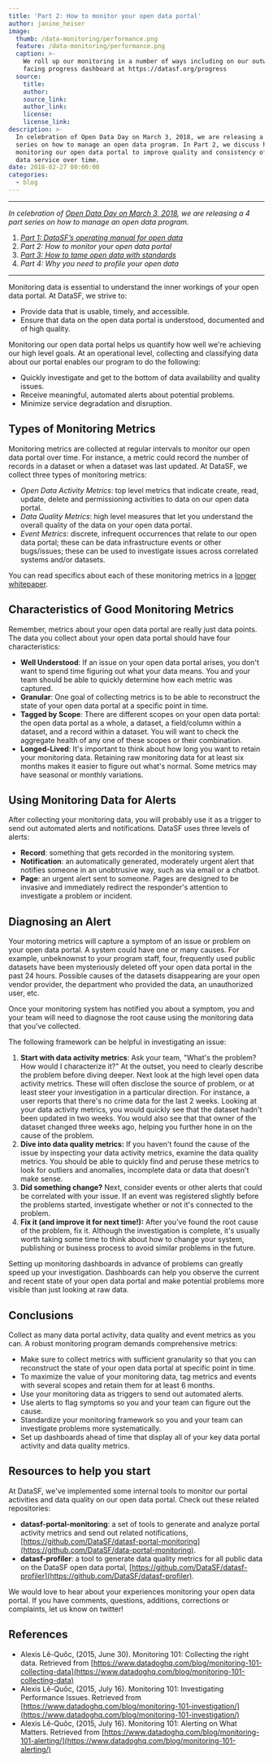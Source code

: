```yaml
---
title: 'Part 2: How to monitor your open data portal'
author: janine_heiser
image:
  thumb: /data-monitoring/performance.png
  feature: /data-monitoring/performance.png
  caption: >-
    We roll up our monitoring in a number of ways including on our outward
    facing progress dashboard at https://datasf.org/progress
  source:
    title:
    author:
    source_link:
    author_link:
    license:
    license_link:
description: >-
  In celebration of Open Data Day on March 3, 2018, we are releasing a 4 part
  series on how to manage an open data program. In Part 2, we discuss how we're
  monitoring our open data portal to improve quality and consistency of our open
  data service over time.
date: 2018-02-27 00:00:00
categories:
  - blog
---
```


---

*In celebration of [Open Data Day on March 3, 2018](http://opendataday.org/), we are releasing a 4 part series on how to manage an open data program.*

1. *[Part 1: DataSF’s operating manual for open data](/blog/part-1-datasfs-operating-manual-for-open-data/)*
2. *Part 2: How to monitor your open data portal*
3. [*Part 3: How to tame open data with standards*](/blog/part-3-how-to-tame-open-data-with-standards/)
4. *Part 4: Why you need to profile your open data*

---

Monitoring data is essential to understand the inner workings of your open data portal. At DataSF, we strive to:

* Provide data that is usable, timely, and accessible.
* Ensure that data on the open data portal is understood, documented and of high quality.

Monitoring our open data portal helps us quantify how well we're achieving our high level goals. At an operational level, collecting and classifying data about our portal enables our program to do the following:

* Quickly investigate and get to the bottom of data availability and quality issues.
* Receive meaningful, automated alerts about potential problems.
* Minimize service degradation and disruption.

## Types of Monitoring Metrics

Monitoring metrics are collected at regular intervals to monitor our open data portal over time. For instance, a metric could record the number of records in a dataset or when a dataset was last updated. At DataSF, we collect three types of monitoring metrics:

* *Open Data Activity Metrics*: top level metrics that indicate create, read, update, delete and permissioning activities to data on our open data portal.
* *Data Quality Metrics*: high level measures that let you understand the overall quality of the data on your open data portal.
* *Event Metrics*: discrete, infrequent occurrences that relate to our open data portal; these can be data infrastructure events or other bugs/issues; these can be used to investigate issues across correlated systems and/or datasets.

You can read specifics about each of these monitoring metrics in a [longer whitepaper](https://docs.google.com/document/d/1BKHuxtOr0uZMlejgqnUZt-BoVaZ52VBDxXpdFXzLpTU/edit?usp=sharing).

## Characteristics of Good Monitoring Metrics

Remember, metrics about your open data portal are really just data points. The data you collect about your open data portal should have four characteristics:

* **Well Understood**: If an issue on your open data portal arises, you don't want to spend time figuring out what your data means. You and your team should be able to quickly determine how each metric was captured.
* **Granular**: One goal of collecting metrics is to be able to reconstruct the state of your open data portal at a specific point in time.
* **Tagged by Scope**: There are different scopes on your open data portal: the open data portal as a whole, a dataset, a field/column within a dataset, and a record within a dataset. You will want to check the aggregate health of any one of these scopes or their combination.
* **Longed-Lived**: It's important to think about how long you want to retain your monitoring data. Retaining raw monitoring data for at least six months makes it easier to figure out what's normal. Some metrics may have seasonal or monthly variations.

## Using Monitoring Data for Alerts

After collecting your monitoring data, you will probably use it as a trigger to send out automated alerts and notifications. DataSF uses three levels of alerts:

* **Record**: something that gets recorded in the monitoring system.
* **Notification**: an automatically generated, moderately urgent alert that notifies someone in an unobtrusive way, such as via email or a chatbot.
* **Page**: an urgent alert sent to someone. Pages are designed to be invasive and immediately redirect the responder's attention to investigate a problem or incident.

## Diagnosing an Alert

Your motoring metrics will capture a symptom of an issue or problem on your open data portal. A system could have one or many causes. For example, unbeknownst to your program staff, four, frequently used public datasets have been mysteriously deleted off your open data portal in the past 24 hours. Possible causes of the datasets disappearing are your open vendor provider, the department who provided the data, an unauthorized user, etc.

Once your monitoring system has notified you about a symptom, you and your team will need to diagnose the root cause using the monitoring data that you've collected.

The following framework can be helpful in investigating an issue:

1. **Start with data activity metrics**: Ask your team, "What's the problem? How would I characterize it?" At the outset, you need to clearly describe the problem before diving deeper. Next look at the high level open data activity metrics. These will often disclose the source of problem, or at least steer your investigation in a particular direction. For instance, a user reports that there's no crime data for the last 2 weeks. Looking at your data activity metrics, you would quickly see that the dataset hadn't been updated in two weeks. You would also see that that owner of the dataset changed three weeks ago, helping you further hone in on the cause of the problem.
2. **Dive into data quality metrics:** If you haven't found the cause of the issue by inspecting your data activity metrics, examine the data quality metrics. You should be able to quickly find and peruse these metrics to look for outliers and anomalies, incomplete data or data that doesn't make sense.
3. **Did something change?** Next, consider events or other alerts that could be correlated with your issue. If an event was registered slightly before the problems started, investigate whether or not it's connected to the problem.
4. **Fix it (and improve it for next time!):** After you've found the root cause of the problem, fix it. Although the investigation is complete, it's usually worth taking some time to think about how to change your system, publishing or business process to avoid similar problems in the future.

Setting up monitoring dashboards in advance of problems can greatly speed up your investigation. Dashboards can help you observe the current and recent state of your open data portal and make potential problems more visible than just looking at raw data.

## Conclusions

Collect as many data portal activity, data quality and event metrics as you can. A robust monitoring program demands comprehensive metrics:

* Make sure to collect metrics with sufficient granularity so that you can reconstruct the state of your open data portal at specific point in time.
* To maximize the value of your monitoring data, tag metrics and events with several scopes and retain them for at least 6 months.
* Use your monitoring data as triggers to send out automated alerts.
* Use alerts to flag symptoms so you and your team can figure out the cause.
* Standardize your monitoring framework so you and your team can investigate problems more systematically.
* Set up dashboards ahead of time that display all of your key data portal activity and data quality metrics.

## Resources to help you start

At DataSF, we've implemented some internal tools to monitor our portal activities and data quality on our open data portal. Check out these related repositories:

* **datasf-portal-monitoring**: a set of tools to generate and analyze portal activity metrics and send out related notifications, [https://github.com/DataSF/datasf-portal-monitoring](https://github.com/DataSF/data-portal-monitoring).
* **datasf-profiler**: a tool to generate data quality metrics for all public data on the DataSF open data portal, [https://github.com/DataSF/datasf-profiler](https://github.com/DataSF/datasf-profiler).

We would love to hear about your experiences monitoring your open data portal. If you have comments, questions, additions, corrections or complaints, let us know on twitter!

## References

* Alexis L&ecirc;-Qu&ocirc;c, (2015, June 30). Monitoring 101: Collecting the right data. Retrieved from [https://www.datadoghq.com/blog/monitoring-101-collecting-data](https://www.datadoghq.com/blog/monitoring-101-collecting-data)
* Alexis L&ecirc;-Qu&ocirc;c, (2015, July 16). Monitoring 101: Investigating Performance Issues. Retrieved from [https://www.datadoghq.com/blog/monitoring-101-investigation/](https://www.datadoghq.com/blog/monitoring-101-investigation/)
* Alexis L&ecirc;-Qu&ocirc;c, (2015, July 16). Monitoring 101: Alerting on What Matters. Retrieved from [https://www.datadoghq.com/blog/monitoring-101-alerting/](https://www.datadoghq.com/blog/monitoring-101-alerting/)